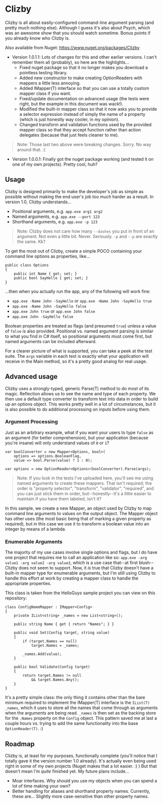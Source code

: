 Clizby
======
Clizby is all about easily-configured command-line argument parsing (and pretty much nothing else). Although I guess it's also about Psych, which was an awesome show that you should watch sometime. Bonus points if you already know who Clizby is.

Also available from Nuget: https://www.nuget.org/packages/Clizby

- Version 1.0.1.1: Lots of changes for this and other earlier versions. I can't remember them all (probably), so here are the highlights...
    - Fixed nuget package so that it no longer makes you download a pointless testing library.
    - Added new constructor to make creating OptionReaders with mappers a little less annoying.
    - Added IMapper(T) interface so that you can use a totally custom mapper class if you want.
    - Fixed/update documentation on advanced usage (the tests were right, but the example in this document was wack!).
    - Modified the built-in mapper class so that it now asks you to provide a selector expression instead of simply the name of a property (which is just honestly way cooler, in my opinion).
    - Changed transform and validation functions used by the provided mapper class so that they accept function rather than action delegates (because that just feels cleaner to me).

> Note: Those last two above were breaking changes. Sorry. No way around that. :(

- Version 1.0.0.1: Finally got the nuget package working (and tested it on one of my own projects). Pretty cool, huh?

## Usage ##

Clizby is designed primarily to make the developer's job as simple as possible without making the end user's job too much harder as a result. In version 1.0, Clizby understands...

- Positional arguments, e.g. `app.exe arg1 arg2`
- Named arguments, e.g. `app.exe --port 123`
- Shorthand arguments, e.g. `app.exe -p 123`

> Note: Clizby does not care how many `--dashes` you put in front of an argument. Not even a little bit. Never. Seriously. `-p` and `--p` are exactly the same. Kk?

To get the most out of Clizby, create a simple POCO containing your command line options as properties, like...

    public class Options
    {
        public int Name { get; set; }
        public bool SayHello { get; set; }
    }
    
...then when you actually run the app, any of the following will work fine:

- `app.exe -Name John -SayHello` or `app.exe -Name John -SayHello true`
- `app.exe -Name John -SayHello false`
- `app.exe John true` or `app.exe John false`
- `app.exe John -SayHello false`

Boolean properties are treated as flags (and presumed `true`) unless a value of `false` is also provided. Positional vs. named argument parsing is similar to what you find in C# itself, so positional arguments must come first, but named arguments can be included afterward. 

For a clearer picture of what is supported, you can take a peek at the test suite. The `args` variable in each test is exactly what your application will receive in the Main method, so it's a pretty good analog for real usage.

## Advanced usage ##

Clizby uses a strongly-typed, generic Parse(T) method to do most of its magic. Reflection allows us to see the name and type of each property. We then use a default type converter to transform text into data in order to build up an options object. This works pretty well in a lot of circumstances, but it is also possible to do additional processing on inputs before using them.

### Argument Processing ###

Just as an arbitrary example, what if you want your users to type `false` as an argument (for better comprehension), but your application (because you're insane) will only understand values of `0` or `1`?

    var boolConverter = new Mapper<Options, bool>(
        options => options.BooleanFlag, 
        value => bool.Parse(value) ? 1 : 0);
        
    var options = new OptionReader<Options>(boolConverter).Parse(args);
    
> Note: If you look in the tests I've uploaded here, you'll see me using named arguments to create these mappers. That isn't required; the order is "property selector", "transform", "validator", "required", and you can just stick them in order, but--honestly--it's a little easier to maintain if you have them labeled, isn't it?

In this sample, we create a new Mapper, an object used by Clizby to map command line arguments to values on the output object. The Mapper object has other uses (the most basic being that of marking a given property as required), but in this case we use it to transform a boolean value into an integer by means of a lambda.

### Enumerable Arguments ###

The majority of my use cases involve single options and flags, but I do have one project that requires me to call an application like so: `app.exe -arg value1 -arg value2 -arg value3`, which is a use case that--at first blush--Clizby does not seem to support. Now, it *is* true that Clizby doesn't have a built-in mapper type for enumerable arguments, but I'm still using Clizby to handle this effort at work by creating a mapper class to handle the appropriate properties. 

This class is taken from the HelloGuys sample project you can view on this repository:

    class ConfigNameMapper : IMapper<Config>
    {
        private IList<string> _names = new List<string>();

        public string Name { get { return "Names"; } }
        
        public void Set(Config target, string value)
        {
            if (target.Names == null)
                target.Names = _names;

            _names.Add(value);
        }

        public bool Validate(Config target)
        {
            return target.Names != null
                && target.Names.Any();
        }
    }
    
It's a pretty simple class: the only thing it contains other than the bare minimum required to implement the IMapper(T) interface is the `IList(T) _names`, which it uses to store all the names that come through as arguments when the arguments are being read. `_names` is then set as the backing store for the `.Names` property on the `Config` object. This pattern saved me at last a couple hours vs. trying to add the same functionality into the base `OptionReader(T)`. :)

## Roadmap ##
Clizby is, at least for my purposes, functionally complete (you'll notice that I totally gave it the version number 1.0 already). It's actually even being used right in some of my own projects (Nuget makes that a lot easier. :) ) But that doesn't mean I'm *quite* finished yet. My future plans include...

- Moar interfaces. Why should you use my objects when you can spend a lot of time making your own?
- Better handling for aliases and shorthand property names. Currently, these are... Slightly more case-sensitive than other property names.
